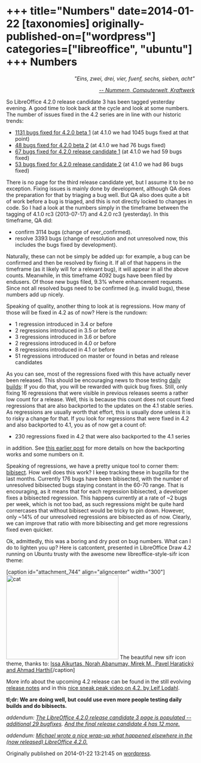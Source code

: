 +++
title="Numbers"
date=2014-01-22
[taxonomies]
originally-published-on=["wordpress"]
categories=["libreoffice", "ubuntu"]
+++
Numbers
=======

<p style="text-align:right;"><em>"Eins, zwei, drei, vier, fuenf, sechs, sieben, acht"</em></p>
<p style="text-align:right;"><em><a href="https://www.youtube.com/watch?v=4vhNRl9N9R4">-- Nummern, Computerwelt, Kraftwerk</a></em></p>
<p style="text-align:left;">So LibreOffice 4.2.0 release candidate 3 has been tagged yesterday evening. A good time to look back at the cycle and look at some numbers. The number of issues fixed in the 4.2 series are in line with our historic trends:</p>

<ul>
	<li><a href="https://wiki.documentfoundation.org/Releases/4.2.0/Beta1">1131 bugs fixed for 4.2.0 beta 1</a> (at 4.1.0 we had 1045 bugs fixed at that point)</li>
	<li><a href="https://wiki.documentfoundation.org/Releases/4.2.0/Beta2">48 bugs fixed for 4.2.0 beta 2</a> (at 4.1.0 we had 76 bugs fixed)</li>
	<li><a href="https://wiki.documentfoundation.org/Releases/4.2.0/RC1">67 bugs fixed for 4.2.0 release candidate 1</a> (at 4.1.0 we had 59 bugs fixed)</li>
	<li><a href="https://wiki.documentfoundation.org/Releases/4.2.0/RC2">53 bugs fixed for 4.2.0 release candidate 2</a> (at 4.1.0 we had 86 bugs fixed)</li>
</ul>
There is no page for the third release candidate yet, but I assume it to be no exception. Fixing issues is mainly done by development, although QA does the preparation for that by triaging a bug well. But QA also does quite a bit of work before a bug is triaged, and this is not directly locked to changes in code. So I had a look at the numbers simply in the timeframe between the tagging of 4.1.0 rc3 (2013-07-17) and 4.2.0 rc3 (yesterday). In this timeframe, QA did:
<ul>
	<li>confirm 3114 bugs (change of ever_confirmed).</li>
	<li>resolve 3393 bugs (change of resolution and not unresolved now, this includes the bugs fixed by development).</li>
</ul>
Naturally, these can not be simply be added up: for example, a bug can be confirmed and then be resolved by fixing it. If all of that happens in the timeframe (as it likely will for a relevant bug), it will appear in all the above counts. Meanwhile, in this timeframe 4092 bugs have been filed by endusers. Of those new bugs filed, 9.3% where enhancement requests. Since not all resolved bugs need to be confirmed (e.g. invalid bugs), these numbers add up nicely.

Speaking of quality, another thing to look at is regressions. How many of those will be fixed in 4.2 as of now? Here is the rundown:
<ul>
	<li>1 regression introduced in 3.4 or before</li>
	<li>2 regressions introduced in 3.5 or before</li>
	<li>3 regressions introduced in 3.6 or before</li>
	<li>2 regressions introduced in 4.0 or before</li>
	<li>8 regressions introduced in 4.1 or before</li>
	<li>51 regressions introduced on master or found in betas and release candidates</li>
</ul>
As you can see, most of the regressions fixed with this have actually never been released. This should be encouraging news to those testing <a href="http://dev-builds.libreoffice.org/daily/">daily builds</a>: If you do that, you will be rewarded with quick bug fixes. Still, only fixing 16 regressions that were visible in previous releases seems a rather low count for a release. Well, this is because this count does not count fixed regressions that are also backported to the updates on the 4.1 stable series. As regressions are usually worth that effort, this is usually done unless it is to risky a change for that. If you look for regressions that were fixed in 4.2 and also backported to 4.1, you as of now get a count of:
<ul>
	<li>230 regressions fixed in 4.2 that were also backported to the 4.1 series</li>
</ul>
in addition. See <a href="http://skyfromme.wordpress.com/2013/07/23/libreoffice-3-6-7-on-ubuntu-547-bug-fixes-and-zero-known-well-triaged-regressions-against-version-3-6-0-on-release/">this earlier post</a> for more details on how the backporting works and some numbers on it.

Speaking of regressions, we have a pretty unique tool to corner them: <a href="https://wiki.documentfoundation.org/Bibisect">bibisect</a>. How well does this work? I keep tracking these in bugzilla for the last months. Currently 176 bugs have been bibisected, with the number of unresolved bibisected bugs staying constant in the 60-70 range. That is encouraging, as it means that for each regression bibisected, a developer fixes a bibisected regression. This happens currently at a rate of ~2 bugs per week, which is not too bad, as such regressions might be quite hard cornercases that without bibisect would be tricky to pin down. However, only ~14% of our unresolved regressions are bibisected as of now. Clearly, we can improve that ratio with more bibisecting and get more regressions fixed even quicker.

Ok, admittedly, this was a boring and dry post on bug numbers. What can I do to lighten you up? Here is catcontent, presented in LibreOffice Draw 4.2 running on Ubuntu trusty with the awesome new libreoffice-style-sifr icon theme:

[caption id="attachment_744" align="aligncenter" width="300"]<a href="/img/wp/2014/01/cat.png"><img class="size-medium wp-image-744" alt="cat" src="/img/wp/2014/01/cat.png?w=300" width="300" height="225" /></a> The beautiful new sifr icon theme, thanks to: <a href="https://wiki.documentfoundation.org/ReleaseNotes/4.2#Flat_icons_.28Sifr.29">Issa Alkurtas, Norah Abanumay, Mirek M., Pavel Haratický and Ahmad Harthi</a>[/caption]

More info about the upcoming 4.2 release can be found in the still evolving <a href="https://wiki.documentfoundation.org/ReleaseNotes/4.2">release notes</a> and in this <a href="https://www.youtube.com/watch?v=oqo2MIA5eQk">nice sneak peak video on 4.2. by Leif Lodahl</a>.

<strong>tl;dr: We are doing well, but could use even more people testing daily builds and do bibisects.</strong>

<em>addendum: <a href="https://wiki.documentfoundation.org/Releases/4.2.0/RC3">The LibreOffice 4.2.0 release candidate 3 page is populated -- additional 29 bugfixes</a>. <a href="https://wiki.documentfoundation.org/Releases/4.2.0/RC4">And the final release candidate 4 has 12 more.</a>
</em>

<em>addendum: <a href="https://people.gnome.org/~michael/blog/2014-01-30-under-the-hood.html">Michael wrote a nice wrap-up what happened elsewhere in the (now released) LibreOffice 4.2.0.</a></em>

Originally published on 2014-01-22 13:21:45 on [wordpress](https://skyfromme.wordpress.com/2014/01/22/numbers/).
